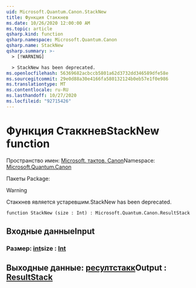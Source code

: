 ```yaml
---
uid: Microsoft.Quantum.Canon.StackNew
title: Функция Стаккнев
ms.date: 10/26/2020 12:00:00 AM
ms.topic: article
qsharp.kind: function
qsharp.namespace: Microsoft.Quantum.Canon
qsharp.name: StackNew
qsharp.summary: >-
  > [!WARNING]

  > StackNew has been deprecated.
ms.openlocfilehash: 56369682acbccb5801a62d3732dd346589dfe58e
ms.sourcegitcommit: 29e0d88a30e4166fa580132124b0eb57e1f0e986
ms.translationtype: MT
ms.contentlocale: ru-RU
ms.lasthandoff: 10/27/2020
ms.locfileid: "92715426"
---
```

# <a name="stacknew-function"></a><span data-ttu-id="4b5e2-102">Функция Стаккнев</span><span class="sxs-lookup"><span data-stu-id="4b5e2-102">StackNew function</span></span>

<span data-ttu-id="4b5e2-103">Пространство имен: [Microsoft. тактов. Canon](xref:Microsoft.Quantum.Canon)</span><span class="sxs-lookup"><span data-stu-id="4b5e2-103">Namespace: [Microsoft.Quantum.Canon](xref:Microsoft.Quantum.Canon)</span></span>

<span data-ttu-id="4b5e2-104">Пакеты [](https://nuget.org/packages/)</span><span class="sxs-lookup"><span data-stu-id="4b5e2-104">Package: [](https://nuget.org/packages/)</span></span>


> [!WARNING]
> <span data-ttu-id="4b5e2-105">Стаккнев является устаревшим.</span><span class="sxs-lookup"><span data-stu-id="4b5e2-105">StackNew has been deprecated.</span></span>



```qsharp
function StackNew (size : Int) : Microsoft.Quantum.Canon.ResultStack
```


## <a name="input"></a><span data-ttu-id="4b5e2-106">Входные данные</span><span class="sxs-lookup"><span data-stu-id="4b5e2-106">Input</span></span>

### <a name="size--int"></a><span data-ttu-id="4b5e2-107">Размер: [int](xref:microsoft.quantum.lang-ref.int)</span><span class="sxs-lookup"><span data-stu-id="4b5e2-107">size : [Int](xref:microsoft.quantum.lang-ref.int)</span></span>





## <a name="output--resultstack"></a><span data-ttu-id="4b5e2-108">Выходные данные: [ресултстакк](xref:Microsoft.Quantum.Canon.ResultStack)</span><span class="sxs-lookup"><span data-stu-id="4b5e2-108">Output : [ResultStack](xref:Microsoft.Quantum.Canon.ResultStack)</span></span>

